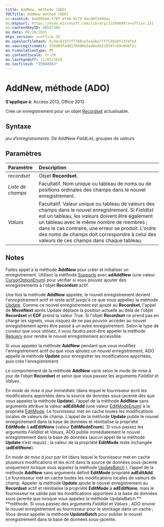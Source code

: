 ```yaml
---
title: AddNew, méthode (ADO)
TOCTitle: AddNew method (ADO)
ms:assetid: bae09be0-5707-4f38-9c74-0acd0f29dbac
ms:mtpsurl: https://msdn.microsoft.com/library/JJ249899(v=office.15)
ms:contentKeyID: 48547384
ms.date: 09/18/2015
mtps_version: v=office.15
ms.openlocfilehash: 5c4ac833f2ff7681e3a4abe77ff53928fc3f4fe2
ms.sourcegitcommit: 558d09fad81f8d80b5ad0edd21934fc09c098f2c
ms.translationtype: MT
ms.contentlocale: fr-FR
ms.lasthandoff: 11/03/2018
ms.locfileid: "25944563"
---
```

# <a name="addnew-method-ado"></a>AddNew, méthode (ADO)


**S’applique à**: Access 2013, Office 2013

Crée un enregistrement pour un objet [Recordset](recordset-object-ado.md) actualisable.

## <a name="syntax"></a>Syntaxe

*jeu d’enregistrements*. De AddNew *FieldList*, groupes de *valeurs*

## <a name="parameters"></a>Paramètres

|Paramètre|Description|
|:--------|:----------|
|*recordset* |Objet **Recordset**.|
|*Liste de champs* |Facultatif. Nom unique ou tableau de noms ou de positions ordinales des champs dans le nouvel enregistrement.|
|*Values* |Facultatif. Valeur unique ou tableau de valeurs des champs dans le nouvel enregistrement. Si *Fieldlist* est un tableau, les *valeurs* doivent être également un tableau avec le même nombre de membres ; dans le cas contraire, une erreur se produit. L'ordre des noms de champs doit correspondre à celui des valeurs de ces champs dans chaque tableau.|

## <a name="remarks"></a>Notes

Faites appel à la méthode **AddNew** pour créer et initialiser un enregistrement. Utilisez la méthode [Supports](supports-method-ado.md) avec **adAddNew** (une valeur [CursorOptionEnum](cursoroptionenum.md)) pour vérifier si vous pouvez ajouter des enregistrements à l'objet **Recordset** actif.

Une fois la méthode **AddNew** appelée, le nouvel enregistrement devient l'enregistrement actif et reste actif jusqu'à ce que vous appeliez la méthode [Update](update-method-ado.md). Comme ce nouvel enregistrement est ajouté au **Recordset**, l'appel de **MoveNext** après Update déplace la position actuelle au delà de l'objet **Recordset** et **EOF** prend la valeur True. Si l'objet **Recordset** ne prend pas en charge les signets, vous risquez de ne pas pouvoir accéder au nouvel enregistrement après être passé à un autre enregistrement. Selon le type de curseur que vous utilisez, il vous faudra peut-être appeler la méthode [Requery](requery-method-ado.md) pour rendre le nouvel enregistrement accessible.

Si vous appelez la méthode **AddNew** pendant que vous modifiez l'enregistrement actif ou que vous ajoutez un nouvel enregistrement, ADO appelle la méthode **Update** pour enregistrer les modifications apportées, puis crée l'enregistrement.

Le comportement de la méthode **AddNew** varie selon le mode de mise à jour de l’objet **Recordset** et selon que vous passez les arguments *Fieldlist* et *Values* .

En *mode de mise à jour immédiate* (dans lequel le fournisseur écrit les modifications apportées dans la source de données sous-jacente dès que vous appelez la méthode **Update**), l’appel de la méthode **AddNew** sans arguments attribue la valeur **adEditAdd** (une valeur [EditModeEnum](editmodeenum.md)) à la propriété [EditMode](editmode-property-ado.md). Le fournisseur met en cache toutes les modifications locales de valeurs de champ. L’appel de la méthode **Update** publie le nouvel enregistrement dans la base de données et réinitialise la propriété **EditMode** à **adEditNone** (valeur **EditModeEnum**). Si vous passez les arguments *Fieldlist* et *Values*, ADO publie immédiatement le nouvel enregistrement dans la base de données (aucun appel de la méthode **Update** n’est requis) ; la valeur de la propriété **EditMode** reste inchangée (**adEditNone**).

En *mode de mise à jour par lot* (dans lequel le fournisseur met en cache plusieurs modifications et les écrit dans la source de données sous-jacente uniquement lorsque vous appelez la méthode [UpdateBatch](updatebatch-method-ado.md) ), l’appel de la méthode **AddNew** sans arguments définit **EditMode** propriété **adEditAdd**. Le fournisseur met en cache toutes les modifications locales de valeurs de champ. Appeler la méthode **Update** ajoute le nouvel enregistrement au **Recordset** actif et réinitialise la propriété **EditMode** à **adEditNone**, mais le fournisseur ne valide pas les modifications apportées à la base de données sous-jacente que lorsque vous appelez la méthode UpdateBatch ** **méthode. Si vous passez des arguments *Fieldlist* et *Values* , ADO envoie le nouvel enregistrement au fournisseur pour le stockage dans un cache ; Vous devez appeler la méthode **UpdateBatch** pour publier le nouvel enregistrement dans la base de données sous-jacente.

